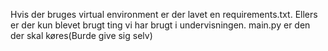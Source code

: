 Hvis der bruges virtual environment er der lavet en requirements.txt. Ellers er der kun blevet brugt ting vi har brugt i undervisningen. main.py er den der skal køres(Burde give sig selv) 
